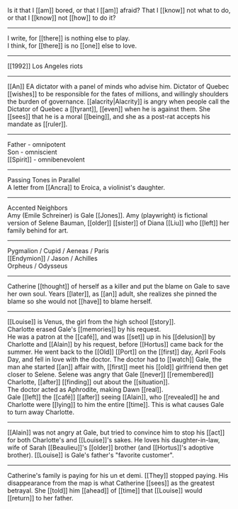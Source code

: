 

Is it that I [[am]] bored, or that I [[am]] afraid? That I [[know]] not what to do, or that I [[know]] not [[how]] to do it?
- - -
I write, for [[there]] is nothing else to play.  
I think, for [[there]] is no [[one]] else to love.
- - - 
[[1992]] Los Angeles riots
- - - 
[[An]] EA dictator with a panel of minds who advise him. Dictator of Quebec [[wishes]] to be responsible for the fates of millions, and willingly shoulders the burden of governance. [[alacrity|Alacrity]] is angry when people call the Dictator of Quebec a [[tyrant]], [[even]] when he is against them. She [[sees]] that he is a moral [[being]], and she as a post-rat accepts his mandate as [[ruler]].
- - - 
Father - omnipotent  
Son - omniscient  
[[Spirit]] - omnibenevolent
- - -
Passing Tones in Parallel  
A letter from [[Ancra]] to Eroica, a violinist's daughter.  
- - -
Accented Neighbors  
Amy (Emile Schreiner) is Gale [[Jones]]. Amy (playwright) is fictional version of Selene Bauman, [[older]] [[sister]] of Diana [[Liu]] who [[left]] her family behind for art.  
- - -
Pygmalion / Cupid / Aeneas / Paris  
[[Endymion]] / Jason / Achilles  
Orpheus / Odysseus  
- - -
Catherine [[thought]] of herself as a killer and put the blame on Gale to save her own soul. Years [[later]], as [[an]] adult, she realizes she pinned the blame so she would not [[have]] to blame herself.  
- - -
[[Louise]] is Venus, the girl from the high school [[story]].  
Charlotte erased Gale's [[memories]] by his request.  
He was a patron at the [[café]], and was [[set]] up in his [[delusion]] by Charlotte and [[Alain]] by his request, before [[Hortus]] came back for the summer. He went back to the [[Old]] [[Port]] on the [[first]] day, April Fools Day, and fell in love with the doctor. The doctor had to [[watch]] Gale, the man ahe started [[an]] affair with, [[first]] meet his [[old]] girlfriend then get closer to Selene. Selene was angry that Gale [[never]] [[remembered]] Charlotte, [[after]] [[finding]] out about the [[situation]].  
The doctor acted as Aphrodite, making Dawn [[real]].  
Gale [[left]] the [[café]] [[after]] seeing [[Alain]], who [[revealed]] he and Charlotte were [[lying]] to him the entire [[time]]. This is what causes Gale to turn away Charlotte.  
- - -
[[Alain]] was not angry at Gale, but tried to convince him to stop his [[act]] for both Charlotte's and [[Louise]]'s sakes. He loves his daughter-in-law, wife of Sarah [[Beaulieu]]'s [[older]] brother (and [[Hortus]]'s adoptive brother). [[Louise]] is Gale's father's "favorite customer".  
- - -
Catherine's family is paying for his un et demi. [[They]] stopped paying. His disappearance from the map is what Catherine [[sees]] as the greatest betrayal. She [[told]] him [[ahead]] of [[time]] that [[Louise]] would [[return]] to her father.  